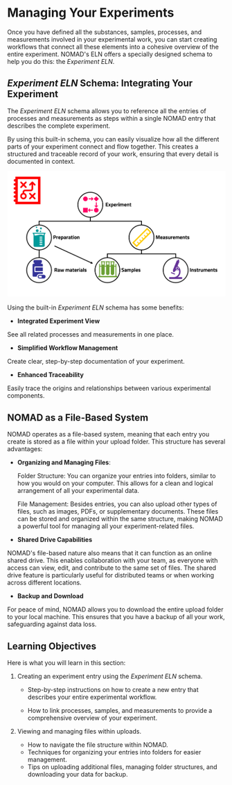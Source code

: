 # Managing Your Experiments

Once you have defined all the substances, samples, processes, and measurements involved in your experimental work, you can start creating workflows that connect all these elements into a cohesive overview of the entire experiment. NOMAD's ELN offers a specially designed schema to help you do this: the *Experiment ELN*.

## *Experiment ELN* Schema: Integrating Your Experiment

The *Experiment ELN* schema allows you to reference all the entries of processes and measurements as steps within a single NOMAD entry that describes the complete experiment. 

By using this built-in schema, you can easily visualize how all the different parts of your experiment connect and flow together. This creates a structured and traceable record of your work, ensuring that every detail is documented in context.

![Alt text](../images/overview/4.png)

Using the built-in *Experiment ELN* schema has some benefits:

- **Integrated Experiment View**

See all related processes and measurements in one place.

- **Simplified Workflow Management** 
  
Create clear, step-by-step documentation of your experiment.

- **Enhanced Traceability** 
  
Easily trace the origins and relationships between various experimental components. 

## NOMAD as a File-Based System

NOMAD operates as a file-based system, meaning that each entry you create is stored as a file within your upload folder. This structure has several advantages:

- **Organizing and Managing Files**:

  Folder Structure: You can organize your entries into folders, similar to how you would on your computer. This allows for a clean and logical arrangement of all your experimental data.

  File Management: Besides entries, you can also upload other types of files, such as images, PDFs, or supplementary documents. These files can be stored and organized within the same structure, making NOMAD a powerful tool for managing all your experiment-related files.

- **Shared Drive Capabilities**

NOMAD's file-based nature also means that it can function as an online shared drive. This enables collaboration with your team, as everyone with access can view, edit, and contribute to the same set of files. The shared drive feature is particularly useful for distributed teams or when working across different locations.

- **Backup and Download**

For peace of mind, NOMAD allows you to download the entire upload folder to your local machine. This ensures that you have a backup of all your work, safeguarding against data loss.


## Learning Objectives

Here is what you will learn in this section:

1. Creating an experiment entry using the *Experiment ELN* schema.

    - Step-by-step instructions on how to create a new entry that describes your entire experimental workflow.

    - How to link processes, samples, and measurements to provide a comprehensive overview of your experiment.

2. Viewing and managing files within uploads.
    - How to navigate the file structure within NOMAD.
    - Techniques for organizing your entries into folders for easier management.
    - Tips on uploading additional files, managing folder structures, and downloading your data for backup.



